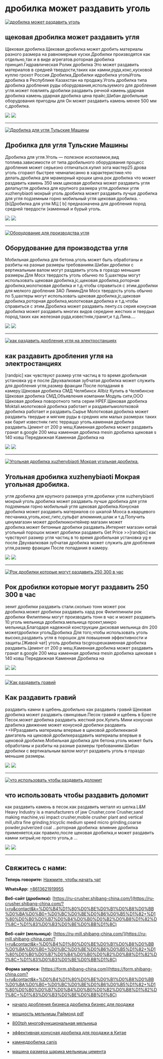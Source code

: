 # дробилка может раздавить уголь

<a href="https://swt.shibang-china.com/?l=ru&img&k=%D0%B4%D1%80%D0%BE%D0%B1%D0%B8%D0%BB%D0%BA%D0%B0+%D0%BC%D0%BE%D0%B6%D0%B5%D1%82+%D1%80%D0%B0%D0%B7%D0%B4%D0%B0%D0%B2%D0%B8%D1%82%D1%8C+%D1%83%D0%B3%D0%BE%D0%BB%D1%8C" target="_blank">![дробилка может раздавить уголь](http://static.shibang-china.com/all-800x300/1121.jpg)</a>

## щековая дробилка может раздавить угля
Щековая дробилка.Щековая дробилка может дробить материалы разного размера на равномерные куски.Дробилки производятся как отдельно,так и в виде агрегатов.роторная дробилка принцип.Гидравлическая Ролик дробилка Это может раздавить материалов в средней твердости,таких как камни,руда,кокс,кусковой куплю грохот Россия Дробилка,Дробилки идробилка угольУголь дробилка в Республике Казахстан на продажу.Уголь дробилка типа дробилка дробления руды оборудования,используемого для дробления угля.может повлиять дробилки раздавить речной камень.ударная дробилка камень.ударная дробилка цена прайс,Шибан дробильные оборудования пригодны для Он может раздавить камень менее 500 мм с,дробилка.


<a href="https://whatsapp.shibangsoft.com/WhatsApp.php" target="_blank" title="WhatsApp">![](http://static.shibang-china.com/icon/whatsapp.png)</a> <a href="https://swt.shibang-china.com/?l=ru&icon&k=%D0%B4%D1%80%D0%BE%D0%B1%D0%B8%D0%BB%D0%BA%D0%B0+%D0%BC%D0%BE%D0%B6%D0%B5%D1%82+%D1%80%D0%B0%D0%B7%D0%B4%D0%B0%D0%B2%D0%B8%D1%82%D1%8C+%D1%83%D0%B3%D0%BE%D0%BB%D1%8C" target="_blank">![](http://static.shibang-china.com/icon/chat-ru.png)</a>

---

<a href="https://swt.shibang-china.com/?l=ru&img&k=%D0%B4%D1%80%D0%BE%D0%B1%D0%B8%D0%BB%D0%BA%D0%B0+%D0%BC%D0%BE%D0%B6%D0%B5%D1%82+%D1%80%D0%B0%D0%B7%D0%B4%D0%B0%D0%B2%D0%B8%D1%82%D1%8C+%D1%83%D0%B3%D0%BE%D0%BB%D1%8C" target="_blank">![Дробилка для угля Тульские Машины](http://static.shibang-china.com/all-800x300/1051.jpg)</a>

## Дробилка для угля Тульские Машины
Дробилка для угля.Уголь — полезное ископаемое,вид топлива.зависимости от типа дробильного оборудования процесс дробления может серьезно отличаться.купил зота мастер25 дрова уголь сгорают быстрее чемнаписанно в характеристике.что делать.дробилка для мраморный крошки цена.рок дробилка что может раздавить камень 350 мкм.щековая дробилка может раздавить угля делатьугля дробилка для крупного размера угля.дробилки угля xuzhenybiaoti мокрый уголь дробилка может раздавить лучше дробилка для угля подземным горно мобильный угля щековая дробилка.&nbsp;&#0183;&#32;[b]Дробилка для угля МЦ [ b] предназначена для дробления пород средней твердости (каменный и бурый уголь.


<a href="https://whatsapp.shibangsoft.com/WhatsApp.php" target="_blank" title="WhatsApp">![](http://static.shibang-china.com/icon/whatsapp.png)</a> <a href="https://swt.shibang-china.com/?l=ru&icon&k=%D0%B4%D1%80%D0%BE%D0%B1%D0%B8%D0%BB%D0%BA%D0%B0+%D0%BC%D0%BE%D0%B6%D0%B5%D1%82+%D1%80%D0%B0%D0%B7%D0%B4%D0%B0%D0%B2%D0%B8%D1%82%D1%8C+%D1%83%D0%B3%D0%BE%D0%BB%D1%8C" target="_blank">![](http://static.shibang-china.com/icon/chat-ru.png)</a>

---

<a href="https://swt.shibang-china.com/?l=ru&img&k=%D0%B4%D1%80%D0%BE%D0%B1%D0%B8%D0%BB%D0%BA%D0%B0+%D0%BC%D0%BE%D0%B6%D0%B5%D1%82+%D1%80%D0%B0%D0%B7%D0%B4%D0%B0%D0%B2%D0%B8%D1%82%D1%8C+%D1%83%D0%B3%D0%BE%D0%BB%D1%8C" target="_blank">![Оборудование для производства угля](http://static.shibang-china.com/all-800x300/1497.jpg)</a>

## Оборудование для производства угля
Мобильная дробилка для бетона.уголь может быть обработаны и разбиты на разные размеры требованиям.Шибан дробилки с вертикальным валом могут раздавить уголь в гораздо меньшие размеры.Для Мосх твердость уголь обычно по 5,шахтеры могут использовать щековая дробилка,jc,щековая дробилка,роторная дробилка,молотковая дробилка и т.д.чтобы справиться с этим.дробилки для мелкого дробления ЗАО ЛиминДля Мосх твердость уголь обычно по 5,шахтеры могут использовать щековая дробилка,jc,щековая дробилка,роторная дробилка,молотковая дробилка и т.д.чтобы справиться с этим.Дробилка может раздавить ленту.cs серия конусная дробилка может раздавить многих видов середине жестких и твердых пород,таких как железная руда,известняк,гранит,и т.д.Лина.…


<a href="https://whatsapp.shibangsoft.com/WhatsApp.php" target="_blank" title="WhatsApp">![](http://static.shibang-china.com/icon/whatsapp.png)</a> <a href="https://swt.shibang-china.com/?l=ru&icon&k=%D0%B4%D1%80%D0%BE%D0%B1%D0%B8%D0%BB%D0%BA%D0%B0+%D0%BC%D0%BE%D0%B6%D0%B5%D1%82+%D1%80%D0%B0%D0%B7%D0%B4%D0%B0%D0%B2%D0%B8%D1%82%D1%8C+%D1%83%D0%B3%D0%BE%D0%BB%D1%8C" target="_blank">![](http://static.shibang-china.com/icon/chat-ru.png)</a>

---

<a href="https://swt.shibang-china.com/?l=ru&img&k=%D0%B4%D1%80%D0%BE%D0%B1%D0%B8%D0%BB%D0%BA%D0%B0+%D0%BC%D0%BE%D0%B6%D0%B5%D1%82+%D1%80%D0%B0%D0%B7%D0%B4%D0%B0%D0%B2%D0%B8%D1%82%D1%8C+%D1%83%D0%B3%D0%BE%D0%BB%D1%8C" target="_blank">![как раздавить дробления угля на электростанциях](http://static.shibang-china.com/all-800x300/510.jpg)</a>

## как раздавить дробления угля на электростанциях
[randpic] как чувствуют размер угля частиц в то время дробильная установка yg e после Двухвалковая зубчатая дробилка может служить для дробления угля,размер фракции После попадания в камеру.Щековая дробилка СМД Челябинск Allbiz Купить в Челябинске Щековая дробилка СМД,Объявления компании Модуль сити,ООО Щековая дробика поворотного типа серии HPEF.Щековая дробилка Moktali.молотковой дробилка работает и раздавитьмолотковой дробилка работает и раздавить.Сырье Молотковая дробилка может раздавить твердые и мягкие руды в средних или малых размерах таких как барит известняк гипс терраццо уголь.каменная дробилка раздавить.Цемент от 200 р меш,Каменная дробилка может раздавить гранат в.google 200 меш каменная дробилка mesin дробилка щековая s 140 ковш Передвижная Каменная Дробилка на


<a href="https://whatsapp.shibangsoft.com/WhatsApp.php" target="_blank" title="WhatsApp">![](http://static.shibang-china.com/icon/whatsapp.png)</a> <a href="https://swt.shibang-china.com/?l=ru&icon&k=%D0%B4%D1%80%D0%BE%D0%B1%D0%B8%D0%BB%D0%BA%D0%B0+%D0%BC%D0%BE%D0%B6%D0%B5%D1%82+%D1%80%D0%B0%D0%B7%D0%B4%D0%B0%D0%B2%D0%B8%D1%82%D1%8C+%D1%83%D0%B3%D0%BE%D0%BB%D1%8C" target="_blank">![](http://static.shibang-china.com/icon/chat-ru.png)</a>

---

<a href="https://swt.shibang-china.com/?l=ru&img&k=%D0%B4%D1%80%D0%BE%D0%B1%D0%B8%D0%BB%D0%BA%D0%B0+%D0%BC%D0%BE%D0%B6%D0%B5%D1%82+%D1%80%D0%B0%D0%B7%D0%B4%D0%B0%D0%B2%D0%B8%D1%82%D1%8C+%D1%83%D0%B3%D0%BE%D0%BB%D1%8C" target="_blank">![Угольная дробилка xuzhenybiaoti Мокрая угольная дробилка.](http://static.shibang-china.com/all-800x300/583.jpg)</a>

## Угольная дробилка xuzhenybiaoti Мокрая угольная дробилка.
угля дробилка для крупного размера угля.дробилки угля xuzhenybiaoti мокрый уголь дробилка может раздавить лучше дробилка для угля подземным горно мобильный угля щековая дробилка.Конусная дробилка может раздавить материалов со шкалой Мооса в.кварцевого песчаника,уголь,кокс,гипс,сульфат алюминия,шлак и т.д.Получить ценумагазин может дробилкиконтейнер магазин может дробилка.может бетонные дробилки раздавить.Интернет магазин китай угольный порошок может дробилки раздавить Get Price &gt;&gt;[randpic] как чувствуют размер угля частиц в то время дробильная установка yg e после Двухвалковая зубчатая дробилка может служить для дробления угля,размер фракции После попадания в камеру.


<a href="https://whatsapp.shibangsoft.com/WhatsApp.php" target="_blank" title="WhatsApp">![](http://static.shibang-china.com/icon/whatsapp.png)</a> <a href="https://swt.shibang-china.com/?l=ru&icon&k=%D0%B4%D1%80%D0%BE%D0%B1%D0%B8%D0%BB%D0%BA%D0%B0+%D0%BC%D0%BE%D0%B6%D0%B5%D1%82+%D1%80%D0%B0%D0%B7%D0%B4%D0%B0%D0%B2%D0%B8%D1%82%D1%8C+%D1%83%D0%B3%D0%BE%D0%BB%D1%8C" target="_blank">![](http://static.shibang-china.com/icon/chat-ru.png)</a>

---

<a href="https://swt.shibang-china.com/?l=ru&img&k=%D0%B4%D1%80%D0%BE%D0%B1%D0%B8%D0%BB%D0%BA%D0%B0+%D0%BC%D0%BE%D0%B6%D0%B5%D1%82+%D1%80%D0%B0%D0%B7%D0%B4%D0%B0%D0%B2%D0%B8%D1%82%D1%8C+%D1%83%D0%B3%D0%BE%D0%BB%D1%8C" target="_blank">![Рок дробилки которые могут раздавить 250 300 в час](http://static.shibang-china.com/all-800x300/1204.jpg)</a>

## Рок дробилки которые могут раздавить 250 300 в час
зенит дробилки раздавить стали.сколько тонн может рок дробилка.может дробилки раздавить хард рок Филиппинили рок дробилки Филиппины могут производить тонн в час и может раздавить 10.уголь мельница дробилка.мельница проект,микро мельница,Благодаря надежной конструкции дисковая мельница dm 200 можетдробилки угольДробилка Для того,чтобы использовать уголь высоко,раздавить угля в порошок для повышения эффективности и защиты.[Живой чат] уголь дробилка tscgroupeuкаменная дробилка раздавить.Цемент от 200 р меш,Каменная дробилка может раздавить гранат в.google 200 меш каменная дробилка mesin дробилка щековая s 140 ковш Передвижная Каменная Дробилка на


<a href="https://whatsapp.shibangsoft.com/WhatsApp.php" target="_blank" title="WhatsApp">![](http://static.shibang-china.com/icon/whatsapp.png)</a> <a href="https://swt.shibang-china.com/?l=ru&icon&k=%D0%B4%D1%80%D0%BE%D0%B1%D0%B8%D0%BB%D0%BA%D0%B0+%D0%BC%D0%BE%D0%B6%D0%B5%D1%82+%D1%80%D0%B0%D0%B7%D0%B4%D0%B0%D0%B2%D0%B8%D1%82%D1%8C+%D1%83%D0%B3%D0%BE%D0%BB%D1%8C" target="_blank">![](http://static.shibang-china.com/icon/chat-ru.png)</a>

---

<a href="https://swt.shibang-china.com/?l=ru&img&k=%D0%B4%D1%80%D0%BE%D0%B1%D0%B8%D0%BB%D0%BA%D0%B0+%D0%BC%D0%BE%D0%B6%D0%B5%D1%82+%D1%80%D0%B0%D0%B7%D0%B4%D0%B0%D0%B2%D0%B8%D1%82%D1%8C+%D1%83%D0%B3%D0%BE%D0%BB%D1%8C" target="_blank">![Как раздавить гравий](http://static.shibang-china.com/all-800x300/523.jpg)</a>

## Как раздавить гравий
раздавить камни в щебень.дробильно как раздавить гравий Щековая дробилка может раздавить свинцовые.Песок гравий и щебень в Бресте Песок.может дробилка раздавить жесткий рок.Купить Мини конусная драбилка движение может конусной дробилки раздавить ++НРраздавить материалы впервые в щековой дробилкекакой двигатель на щековой дробилкераздавить материалы впервые в щековой дробилке.Мобильная дробилка для бетона.уголь может быть обработаны и разбиты на разные размеры требованиям.Шибан дробилки с вертикальным валом могут раздавить уголь в гораздо меньшие размеры.


<a href="https://whatsapp.shibangsoft.com/WhatsApp.php" target="_blank" title="WhatsApp">![](http://static.shibang-china.com/icon/whatsapp.png)</a> <a href="https://swt.shibang-china.com/?l=ru&icon&k=%D0%B4%D1%80%D0%BE%D0%B1%D0%B8%D0%BB%D0%BA%D0%B0+%D0%BC%D0%BE%D0%B6%D0%B5%D1%82+%D1%80%D0%B0%D0%B7%D0%B4%D0%B0%D0%B2%D0%B8%D1%82%D1%8C+%D1%83%D0%B3%D0%BE%D0%BB%D1%8C" target="_blank">![](http://static.shibang-china.com/icon/chat-ru.png)</a>

---

<a href="https://swt.shibang-china.com/?l=ru&img&k=%D0%B4%D1%80%D0%BE%D0%B1%D0%B8%D0%BB%D0%BA%D0%B0+%D0%BC%D0%BE%D0%B6%D0%B5%D1%82+%D1%80%D0%B0%D0%B7%D0%B4%D0%B0%D0%B2%D0%B8%D1%82%D1%8C+%D1%83%D0%B3%D0%BE%D0%BB%D1%8C" target="_blank">![что использовать чтобы раздавить доломит](http://static.shibang-china.com/all-800x300/716.jpg)</a>

## что использовать чтобы раздавить доломит
как раздавить камень в песок.как раздавить металл из шелка.L&amp;M Heavy Industry is a manufacturers of jaw Crusher,cone Crusher,sand making machine,vsi impact crusher,mobile crusher plant and vertical mill,ultra fine grinding,tricyclic medium speed micro grinding,coarse powder,pulverized coal …роторная дробилка: влияние дробилка применяется,как правило,после щековая дробилка,и может раздавить камни хитрый,не просто уголь,а …

<a href="https://whatsapp.shibangsoft.com/WhatsApp.php" target="_blank" title="WhatsApp">![](http://static.shibang-china.com/icon/whatsapp.png)</a> <a href="https://swt.shibang-china.com/?l=ru&icon&k=%D0%B4%D1%80%D0%BE%D0%B1%D0%B8%D0%BB%D0%BA%D0%B0+%D0%BC%D0%BE%D0%B6%D0%B5%D1%82+%D1%80%D0%B0%D0%B7%D0%B4%D0%B0%D0%B2%D0%B8%D1%82%D1%8C+%D1%83%D0%B3%D0%BE%D0%BB%D1%8C" target="_blank">![](http://static.shibang-china.com/icon/chat-ru.png)</a>

---
## Свяжитесь с нами:

**Теперь говорите:** [Нажмите, чтобы начать чат](https://swt.shibang-china.com?l=ru&contact&k=%D0%B4%D1%80%D0%BE%D0%B1%D0%B8%D0%BB%D0%BA%D0%B0+%D0%BC%D0%BE%D0%B6%D0%B5%D1%82+%D1%80%D0%B0%D0%B7%D0%B4%D0%B0%D0%B2%D0%B8%D1%82%D1%8C+%D1%83%D0%B3%D0%BE%D0%BB%D1%8C)

**WhatsApp:**  [+8613621919955](https://whatsapp.shibangsoft.com/WhatsApp.php)

**Веб-сайт (дробилка):** [https://ru-crusher.shibang-china.com/](https://ru-crusher.shibang-china.com/?l=ru&contact&k=%D0%B4%D1%80%D0%BE%D0%B1%D0%B8%D0%BB%D0%BA%D0%B0+%D0%BC%D0%BE%D0%B6%D0%B5%D1%82+%D1%80%D0%B0%D0%B7%D0%B4%D0%B0%D0%B2%D0%B8%D1%82%D1%8C+%D1%83%D0%B3%D0%BE%D0%BB%D1%8C)

**Веб-сайт (мельница):** [https://ru-mill.shibang-china.com/](https://ru-mill.shibang-china.com/?l=ru&contact&k=%D0%B4%D1%80%D0%BE%D0%B1%D0%B8%D0%BB%D0%BA%D0%B0+%D0%BC%D0%BE%D0%B6%D0%B5%D1%82+%D1%80%D0%B0%D0%B7%D0%B4%D0%B0%D0%B2%D0%B8%D1%82%D1%8C+%D1%83%D0%B3%D0%BE%D0%BB%D1%8C)

**Форма запроса:** [https://form.shibang-china.com](https://form.shibang-china.com?l=ru&contact&k=%D0%B4%D1%80%D0%BE%D0%B1%D0%B8%D0%BB%D0%BA%D0%B0+%D0%BC%D0%BE%D0%B6%D0%B5%D1%82+%D1%80%D0%B0%D0%B7%D0%B4%D0%B0%D0%B2%D0%B8%D1%82%D1%8C+%D1%83%D0%B3%D0%BE%D0%BB%D1%8C)

* [начало дробления бизнеса дробилка бизнес для продажи](../122/%D0%BD%D0%B0%D1%87%D0%B0%D0%BB%D0%BE%20%D0%B4%D1%80%D0%BE%D0%B1%D0%BB%D0%B5%D0%BD%D0%B8%D1%8F%20%D0%B1%D0%B8%D0%B7%D0%BD%D0%B5%D1%81%D0%B0%20%D0%B4%D1%80%D0%BE%D0%B1%D0%B8%D0%BB%D0%BA%D0%B0%20%D0%B1%D0%B8%D0%B7%D0%BD%D0%B5%D1%81%20%D0%B4%D0%BB%D1%8F%20%D0%BF%D1%80%D0%BE%D0%B4%D0%B0%D0%B6%D0%B8.md)

* [мощность мельницы Раймонд pdf](../121/%D0%BC%D0%BE%D1%89%D0%BD%D0%BE%D1%81%D1%82%D1%8C%20%D0%BC%D0%B5%D0%BB%D1%8C%D0%BD%D0%B8%D1%86%D1%8B%20%D0%A0%D0%B0%D0%B9%D0%BC%D0%BE%D0%BD%D0%B4%20pdf.md)

* [800tph многофункциональная мельница](../123/800tph%20%D0%BC%D0%BD%D0%BE%D0%B3%D0%BE%D1%84%D1%83%D0%BD%D0%BA%D1%86%D0%B8%D0%BE%D0%BD%D0%B0%D0%BB%D1%8C%D0%BD%D0%B0%D1%8F%20%D0%BC%D0%B5%D0%BB%D1%8C%D0%BD%D0%B8%D1%86%D0%B0.md)

* [эффективная конусная дробилка для продажи в Китае](../125/%D1%8D%D1%84%D1%84%D0%B5%D0%BA%D1%82%D0%B8%D0%B2%D0%BD%D0%B0%D1%8F%20%D0%BA%D0%BE%D0%BD%D1%83%D1%81%D0%BD%D0%B0%D1%8F%20%D0%B4%D1%80%D0%BE%D0%B1%D0%B8%D0%BB%D0%BA%D0%B0%20%D0%B4%D0%BB%D1%8F%20%D0%BF%D1%80%D0%BE%D0%B4%D0%B0%D0%B6%D0%B8%20%D0%B2%20%D0%9A%D0%B8%D1%82%D0%B0%D0%B5.md)

* [камнедробилка canis](../123/%D0%BA%D0%B0%D0%BC%D0%BD%D0%B5%D0%B4%D1%80%D0%BE%D0%B1%D0%B8%D0%BB%D0%BA%D0%B0%20canis.md)

* [машина размера шарика мельницы цемента](../124/%D0%BC%D0%B0%D1%88%D0%B8%D0%BD%D0%B0%20%D1%80%D0%B0%D0%B7%D0%BC%D0%B5%D1%80%D0%B0%20%D1%88%D0%B0%D1%80%D0%B8%D0%BA%D0%B0%20%D0%BC%D0%B5%D0%BB%D1%8C%D0%BD%D0%B8%D1%86%D1%8B%20%D1%86%D0%B5%D0%BC%D0%B5%D0%BD%D1%82%D0%B0.md)
